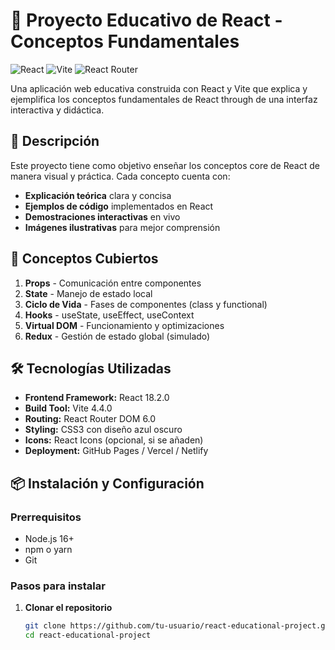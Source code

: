 # 🚀 Proyecto Educativo de React - Conceptos Fundamentales

![React](https://img.shields.io/badge/React-18.2.0-61DAFB?style=for-the-badge&logo=react)
![Vite](https://img.shields.io/badge/Vite-4.4.0-646CFF?style=for-the-badge&logo=vite)
![React Router](https://img.shields.io/badge/React_Router-6.0-CA4245?style=for-the-badge&logo=react-router)

Una aplicación web educativa construida con React y Vite que explica y ejemplifica los conceptos fundamentales de React through de una interfaz interactiva y didáctica.

## 📖 Descripción

Este proyecto tiene como objetivo enseñar los conceptos core de React de manera visual y práctica. Cada concepto cuenta con:

- **Explicación teórica** clara y concisa
- **Ejemplos de código** implementados en React
- **Demostraciones interactivas** en vivo
- **Imágenes ilustrativas** para mejor comprensión

## 🎯 Conceptos Cubiertos

1. **Props** - Comunicación entre componentes
2. **State** - Manejo de estado local
3. **Ciclo de Vida** - Fases de componentes (class y functional)
4. **Hooks** - useState, useEffect, useContext
5. **Virtual DOM** - Funcionamiento y optimizaciones
6. **Redux** - Gestión de estado global (simulado)

## 🛠️ Tecnologías Utilizadas

- **Frontend Framework:** React 18.2.0
- **Build Tool:** Vite 4.4.0
- **Routing:** React Router DOM 6.0
- **Styling:** CSS3 con diseño azul oscuro
- **Icons:** React Icons (opcional, si se añaden)
- **Deployment:** GitHub Pages / Vercel / Netlify

## 📦 Instalación y Configuración

### Prerrequisitos
- Node.js 16+ 
- npm o yarn
- Git

### Pasos para instalar

1. **Clonar el repositorio**
   ```bash
   git clone https://github.com/tu-usuario/react-educational-project.git
   cd react-educational-project
